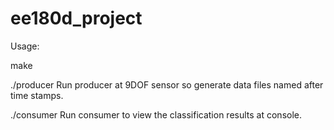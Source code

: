 # ee180d_project
Usage:

make

./producer
Run producer at 9DOF sensor so generate data files named after time stamps.

./consumer
Run consumer to view the classification results at console.
